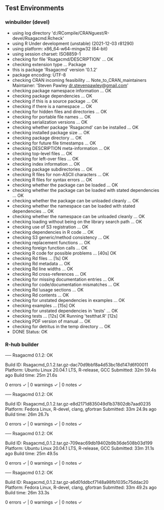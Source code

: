 ## Test Environments

### winbuilder (devel)

* using log directory 'd:/RCompile/CRANguest/R-devel/Rsagacmd.Rcheck'
* using R Under development (unstable) (2021-12-03 r81290)
* using platform: x86_64-w64-mingw32 (64-bit)
* using session charset: ISO8859-1
* checking for file 'Rsagacmd/DESCRIPTION' ... OK
* checking extension type ... Package
* this is package 'Rsagacmd' version '0.1.2'
* package encoding: UTF-8
* checking CRAN incoming feasibility ... Note_to_CRAN_maintainers
Maintainer: 'Steven Pawley <dr.stevenpawley@gmail.com>'
* checking package namespace information ... OK
* checking package dependencies ... OK
* checking if this is a source package ... OK
* checking if there is a namespace ... OK
* checking for hidden files and directories ... OK
* checking for portable file names ... OK
* checking serialization versions ... OK
* checking whether package 'Rsagacmd' can be installed ... OK
* checking installed package size ... OK
* checking package directory ... OK
* checking for future file timestamps ... OK
* checking DESCRIPTION meta-information ... OK
* checking top-level files ... OK
* checking for left-over files ... OK
* checking index information ... OK
* checking package subdirectories ... OK
* checking R files for non-ASCII characters ... OK
* checking R files for syntax errors ... OK
* checking whether the package can be loaded ... OK
* checking whether the package can be loaded with stated dependencies ... OK
* checking whether the package can be unloaded cleanly ... OK
* checking whether the namespace can be loaded with stated dependencies ... OK
* checking whether the namespace can be unloaded cleanly ... OK
* checking loading without being on the library search path ... OK
* checking use of S3 registration ... OK
* checking dependencies in R code ... OK
* checking S3 generic/method consistency ... OK
* checking replacement functions ... OK
* checking foreign function calls ... OK
* checking R code for possible problems ... [40s] OK
* checking Rd files ... [1s] OK
* checking Rd metadata ... OK
* checking Rd line widths ... OK
* checking Rd cross-references ... OK
* checking for missing documentation entries ... OK
* checking for code/documentation mismatches ... OK
* checking Rd \usage sections ... OK
* checking Rd contents ... OK
* checking for unstated dependencies in examples ... OK
* checking examples ... [15s] OK
* checking for unstated dependencies in 'tests' ... OK
* checking tests ... [12s] OK
  Running 'testthat.R' [12s]
* checking PDF version of manual ... OK
* checking for detritus in the temp directory ... OK
* DONE
Status: OK

### R-hub builder

── Rsagacmd 0.1.2: OK

  Build ID:   Rsagacmd_0.1.2.tar.gz-dac70d9bbf8a4d53bc18d147d6f00011
  Platform:   Ubuntu Linux 20.04.1 LTS, R-release, GCC
  Submitted:  32m 59.4s ago
  Build time: 25m 21.6s

0 errors ✓ | 0 warnings ✓ | 0 notes ✓


── Rsagacmd 0.1.2: OK

  Build ID:   Rsagacmd_0.1.2.tar.gz-e8d2171d835049d1b37802db7aad0235
  Platform:   Fedora Linux, R-devel, clang, gfortran
  Submitted:  33m 24.9s ago
  Build time: 26m 26.7s

0 errors ✓ | 0 warnings ✓ | 0 notes ✓

── Rsagacmd 0.1.2: OK

  Build ID:   Rsagacmd_0.1.2.tar.gz-709eac69db19402b9b36de508b03d199
  Platform:   Ubuntu Linux 20.04.1 LTS, R-release, GCC
  Submitted:  33m 31.1s ago
  Build time: 25m 49.5s

0 errors ✓ | 0 warnings ✓ | 0 notes ✓

── Rsagacmd 0.1.2: OK

  Build ID:   Rsagacmd_0.1.2.tar.gz-a6d01ddbcf7148a98fb1035c75ddac20
  Platform:   Fedora Linux, R-devel, clang, gfortran
  Submitted:  33m 49.2s ago
  Build time: 26m 33.3s

0 errors ✓ | 0 warnings ✓ | 0 notes ✓